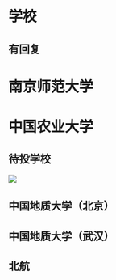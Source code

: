 

# 学校
## 有回复
# 南京师范大学 

# 中国农业大学

## 待投学校

![](http://pics.landcover100.com/i/2023/11/18/65586453b9eed.png)

## 中国地质大学（北京）
## 中国地质大学（武汉）
## 北航
